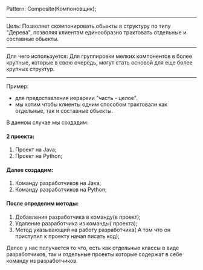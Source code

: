 Pattern: Composite(Компоновщик);
__________________________________________________________
Цель:
Позволяет скомпонировать обьекты в структуру по типу "Дерева", 
позволяя клиентам единообразно трактовать отдельные и составные обьекты.
__________________________________________________________
Для чего используется:
Для группировки мелких компонентов в более крупные, которые в свою очередь, 
могут стать основой для еще более крупных структур.
__________________________________________________________
Пример:
- для предоставления иерархии "часть - целое".
- мы хотим чтобы клиенты одним способом трактовали как отдельные, так и составные обьекты.

В данном случае мы создадим:
#### 2 проекта:
1. Проект на Java;
2. Проект на Python;
#### Далее создадим:
1. Команду разработчиков на Java;
2. Команду разработчиков на Python;
#### После определим методы:
1. Добавления разработчика в команду(в проект);
2. Удаление разработчика из команды( проекта);
3. Метод указывающий на работу разработчика( А том что он приступил к проекту начал писать код);

Далее у нас получается то что, есть как отдельные классы в виде разработчиков, 
так и отдельные проекты которые содержат в себе команду из разработчиков.